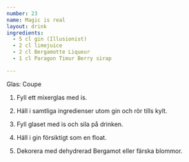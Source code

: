 ```yaml
---
number: 23
name: Magic is real
layout: drink
ingredients: 
  - 5 cl gin (Illusionist)
  - 2 cl limejuice 
  - 2 cl Bergamotte Liqueur
  - 1 cl Paragon Timur Berry sirap

---
```



Glas: Coupe

1) Fyll ett mixerglas med is.  

2) Häll i samtliga ingredienser utom gin och rör tills kylt.  
3) Fyll glaset med is och sila på drinken.  
4) Häll i gin försiktigt som en float.  
5) Dekorera med dehydrerad Bergamot eller färska blommor.  

